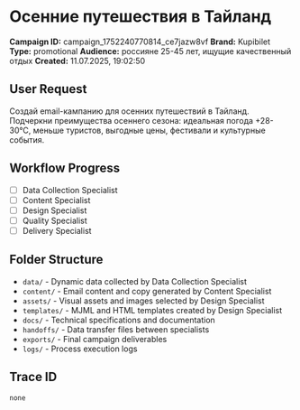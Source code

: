 # Осенние путешествия в Тайланд

**Campaign ID:** campaign_1752240770814_ce7jazw8vf
**Brand:** Kupibilet
**Type:** promotional
**Audience:** россияне 25-45 лет, ищущие качественный отдых
**Created:** 11.07.2025, 19:02:50

## User Request
Создай email-кампанию для осенних путешествий в Тайланд. Подчеркни преимущества осеннего сезона: идеальная погода +28-30°C, меньше туристов, выгодные цены, фестивали и культурные события.

## Workflow Progress
- [ ] Data Collection Specialist
- [ ] Content Specialist  
- [ ] Design Specialist
- [ ] Quality Specialist
- [ ] Delivery Specialist

## Folder Structure

- `data/` - Dynamic data collected by Data Collection Specialist
- `content/` - Email content and copy generated by Content Specialist
- `assets/` - Visual assets and images selected by Design Specialist
- `templates/` - MJML and HTML templates created by Design Specialist
- `docs/` - Technical specifications and documentation
- `handoffs/` - Data transfer files between specialists
- `exports/` - Final campaign deliverables
- `logs/` - Process execution logs

## Trace ID
`none`
